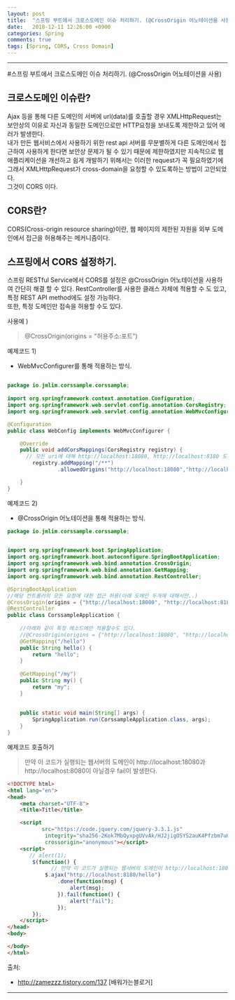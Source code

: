 ```yaml
---
layout: post
title:  "스프링 부트에서 크로스도메인 이슈 처리하기. (@CrossOrigin 어노테이션을 사용)"
date:   2018-12-11 12:26:00 +0900
categories: Spring
comments: true
tags: [Spring, CORS, Cross Domain]
---
```


---

#스프링 부트에서 크로스도메인 이슈 처리하기. (@CrossOrigin 어노테이션을 사용)

크로스도메인 이슈란?
--
Ajax 등을 통해 다른 도메인의 서버에 url(data)를 호출할 경우 XMLHttpRequest는 보안상의 이유로 자신과 동일한 도메인으로만 HTTP요청을 보내도록 제한하고 있어 에러가 발생한다.<br/>
내가 만든 웹서비스에서 사용하기 위한 rest api 서버를 무분별하게 다른 도메인에서 접근하여 사용하게 한다면 보안상 문제가 될 수 있기 때문에 제한하였지만 
지속적으로 웹 애플리케이션을 개선하고 쉽게 개발하기 위해서는 이러한 request가 꼭 필요하였기에 그래서 XMLHttpRequest가 cross-domain을 요청할 수 있도록하는 방법이 고안되었다.<br/>
그것이 CORS 이다.

CORS란?
--
CORS(Cross-origin resource sharing)이란, 웹 페이지의 제한된 자원을 외부 도메인에서 접근을 허용해주는 메커니즘이다.

스프링에서 CORS 설정하기.
--
스프링 RESTful Service에서 CORS를 설정은 @CrossOrigin 어노테이션을 사용하여 간단히 해결 할 수 있다.
RestController를 사용한 클래스 자체에 적용할 수 도 있고, 특정 REST API method에도 설정 가능하다.<br/>
또한, 특정 도메인만 접속을 허용할 수도 있다.  

사용예 ) 
> @CrossOrigin(origins = "허용주소:포트")


예제코드 1) 
 - WebMvcConfigurer를 통해 적용하는 방식.


```java

package io.jmlim.corssample.corssample;
 
import org.springframework.context.annotation.Configuration;
import org.springframework.web.servlet.config.annotation.CorsRegistry;
import org.springframework.web.servlet.config.annotation.WebMvcConfigurer;

@Configuration
public class WebConfig implements WebMvcConfigurer {

    @Override
    public void addCorsMappings(CorsRegistry registry) {
      // 모든 uri에 대해 http://localhost:18080, http://localhost:8180 도메인은 접근을 허용한다.
        registry.addMapping("/**")
                .allowedOrigins("http://localhost:18080","http://localhost:8180");

    }
}

```

예제코드 2) 
 - @CrossOrigin 어노테이션을 통해 적용하는 방식.


```java
package io.jmlim.corssample.corssample;

 
import org.springframework.boot.SpringApplication;
import org.springframework.boot.autoconfigure.SpringBootApplication;
import org.springframework.web.bind.annotation.CrossOrigin;
import org.springframework.web.bind.annotation.GetMapping;
import org.springframework.web.bind.annotation.RestController;

@SpringBootApplication
//해당 컨트롤러의 모든 요청에 대한 접근 허용(아래 도메인 두개에 대해서만..)
@CrossOrigin(origins = {"http://localhost:18080", "http://localhost:8180" }) 
@RestController
public class CorssampleApplication {
 
	//아래와 같이 특정 메소드에만 적용할수도 있다.
    //@CrossOrigin(origins = {"http://localhost:18080", "http://localhost:8180" })
    @GetMapping("/hello")
    public String hello() {
        return "hello";
    }
	
	@GetMapping("/my")
    public String my() {
        return "my";
    }
	
 
    public static void main(String[] args) {
        SpringApplication.run(CorssampleApplication.class, args);
    }
}
```

예제코드 호출하기
 > 만약 이 코드가 실행되는 웹서버의 도메인이 http://localhost:18080과 http://localhost:8080이 아닐경우 fail이 발생한다.
 

```html
<!DOCTYPE html>
<html lang="en">
<head>
    <meta charset="UTF-8">
    <title>Title</title>

    <script
           src="https://code.jquery.com/jquery-3.3.1.js"
            integrity="sha256-2Kok7MbOyxpgUVvAk/HJ2jigOSYS2auK4Pfzbm7uH60="
            crossorigin="anonymous"></script>
    <script>
       // alert(1);
        $(function() {
			  // 만약 이 코드가 실행되는 웹서버의 도메인이 http://localhost:18080과 http://localhost:8080이 아닐경우 fail이 발생한다.
            $.ajax("http://localhost:8180/hello")
                .done(function(msg) {
                    alert(msg);
                }).fail(function() {
                    alert("fail");
                });
        });
    </script>
</head>
<body>

</body>
</html>
```

출처: 
 - http://zamezzz.tistory.com/137 [배워가는블로거]

[jekyll-docs]: https://jekyllrb.com/docs/home
[jekyll-gh]:   https://github.com/jekyll/jekyll
[jekyll-talk]: https://talk.jekyllrb.com/

---

